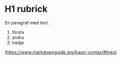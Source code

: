 # H1 rubrick

En paragraf med text.

1. första
2. andra 
3. tredje

(https://www.markdownguide.org/basic-syntax/#links)